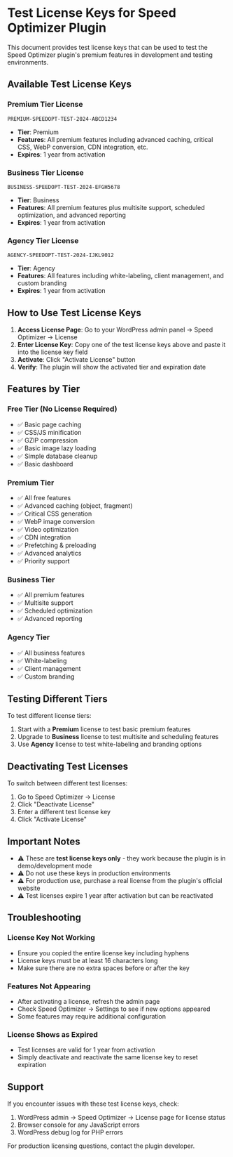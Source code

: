 # Test License Keys for Speed Optimizer Plugin

This document provides test license keys that can be used to test the Speed Optimizer plugin's premium features in development and testing environments.

## Available Test License Keys

### Premium Tier License
```
PREMIUM-SPEEDOPT-TEST-2024-ABCD1234
```
- **Tier**: Premium
- **Features**: All premium features including advanced caching, critical CSS, WebP conversion, CDN integration, etc.
- **Expires**: 1 year from activation

### Business Tier License
```
BUSINESS-SPEEDOPT-TEST-2024-EFGH5678
```
- **Tier**: Business
- **Features**: All premium features plus multisite support, scheduled optimization, and advanced reporting
- **Expires**: 1 year from activation

### Agency Tier License
```
AGENCY-SPEEDOPT-TEST-2024-IJKL9012
```
- **Tier**: Agency
- **Features**: All features including white-labeling, client management, and custom branding
- **Expires**: 1 year from activation

## How to Use Test License Keys

1. **Access License Page**: Go to your WordPress admin panel → Speed Optimizer → License
2. **Enter License Key**: Copy one of the test license keys above and paste it into the license key field
3. **Activate**: Click "Activate License" button
4. **Verify**: The plugin will show the activated tier and expiration date

## Features by Tier

### Free Tier (No License Required)
- ✅ Basic page caching
- ✅ CSS/JS minification
- ✅ GZIP compression
- ✅ Basic image lazy loading
- ✅ Simple database cleanup
- ✅ Basic dashboard

### Premium Tier
- ✅ All free features
- ✅ Advanced caching (object, fragment)
- ✅ Critical CSS generation
- ✅ WebP image conversion
- ✅ Video optimization
- ✅ CDN integration
- ✅ Prefetching & preloading
- ✅ Advanced analytics
- ✅ Priority support

### Business Tier
- ✅ All premium features
- ✅ Multisite support
- ✅ Scheduled optimization
- ✅ Advanced reporting

### Agency Tier
- ✅ All business features
- ✅ White-labeling
- ✅ Client management
- ✅ Custom branding

## Testing Different Tiers

To test different license tiers:

1. Start with a **Premium** license to test basic premium features
2. Upgrade to **Business** license to test multisite and scheduling features
3. Use **Agency** license to test white-labeling and branding options

## Deactivating Test Licenses

To switch between different test licenses:

1. Go to Speed Optimizer → License
2. Click "Deactivate License" 
3. Enter a different test license key
4. Click "Activate License"

## Important Notes

- ⚠️ These are **test license keys only** - they work because the plugin is in demo/development mode
- ⚠️ Do not use these keys in production environments
- ⚠️ For production use, purchase a real license from the plugin's official website
- ⚠️ Test licenses expire 1 year after activation but can be reactivated

## Troubleshooting

### License Key Not Working
- Ensure you copied the entire license key including hyphens
- License keys must be at least 16 characters long
- Make sure there are no extra spaces before or after the key

### Features Not Appearing
- After activating a license, refresh the admin page
- Check Speed Optimizer → Settings to see if new options appeared
- Some features may require additional configuration

### License Shows as Expired
- Test licenses are valid for 1 year from activation
- Simply deactivate and reactivate the same license key to reset expiration

## Support

If you encounter issues with these test license keys, check:

1. WordPress admin → Speed Optimizer → License page for license status
2. Browser console for any JavaScript errors
3. WordPress debug log for PHP errors

For production licensing questions, contact the plugin developer.